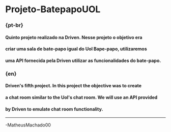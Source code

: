 # Projeto-BatepapoUOL

### {pt-br}
#### Quinto projeto realizado na Driven. Nesse projeto o objetivo era
#### criar uma sala de bate-papo igual do Uol Bape-papo, utilizaremos
#### uma API fornecida pela Driven utilizar as funcionalidades do bate-papo.

### {en}
#### Driven's fifth project. In this project the objective was to create 
#### a chat room similar to the Uol's chat room. We will use an API provided
#### by Driven to emulate chat room functionality.
--------------------------------------------------------------------------
-MatheusMachado00

